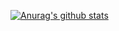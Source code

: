 [![Anurag's github stats](https://github-readme-stats.vercel.app/api?LiuSiXiang-007=LiuSiXiang-007&theme=gruvbox)](https://github.com/LiuSiXiang-007/github-readme-stats)  
